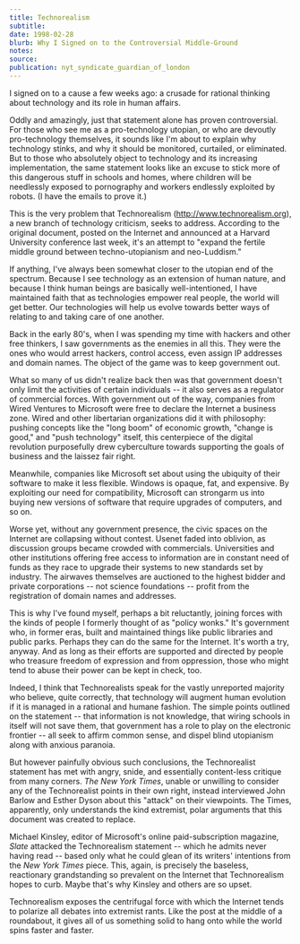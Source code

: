 ```yaml
---
title: Technorealism
subtitle:
date: 1998-02-28
blurb: Why I Signed on to the Controversial Middle-Ground
notes:
source:
publication: nyt_syndicate_guardian_of_london
---
```


I signed on to a cause a few weeks ago: a crusade for rational thinking about technology and its role in human affairs.

Oddly and amazingly, just that statement alone has proven controversial. For those who see me as a pro-technology utopian, or who are devoutly pro-technology themselves, it sounds like I'm about to explain why technology stinks, and why it should be monitored, curtailed, or eliminated. But to those who absolutely object to technology and its increasing implementation, the same statement looks like an excuse to stick more of this dangerous stuff in schools and homes, where children will be needlessly exposed to pornography and workers endlessly exploited by robots. (I have the emails to prove it.)

This is the very problem that Technorealism (<http://www.technorealism.org>), a new branch of technology criticism, seeks to address. According to the original document, posted on the Internet and announced at a Harvard University conference last week, it's an attempt to "expand the fertile middle ground between techno-utopianism and neo-Luddism."

If anything, I've always been somewhat closer to the utopian end of the spectrum. Because I see technology as an extension of human nature, and because I think human beings are basically well-intentioned, I have maintained faith that as technologies empower real people, the world will get better. Our technologies will help us evolve towards better ways of relating to and taking care of one another.

Back in the early 80's, when I was spending my time with hackers and other free thinkers, I saw governments as the enemies in all this. They were the ones who would arrest hackers, control access, even assign IP addresses and domain names. The object of the game was to keep government out.

What so many of us didn't realize back then was that government doesn't only limit the activities of certain individuals -- it also serves as a regulator of commercial forces. With government out of the way, companies from Wired Ventures to Microsoft were free to declare the Internet a business zone. Wired and other libertarian organizations did it with philosophy: pushing concepts like the "long boom" of economic growth, "change is good," and "push technology" itself, this centerpiece of the digital revolution purposefully drew cyberculture towards supporting the goals of business and the laissez fair right.

Meanwhile, companies like Microsoft set about using the ubiquity of their software to make it less flexible. Windows is opaque, fat, and expensive. By exploiting our need for compatibility, Microsoft can strongarm us into buying new versions of software that require upgrades of computers, and so on.

Worse yet, without any government presence, the civic spaces on the Internet are collapsing without contest. Usenet faded into oblivion, as discussion groups became crowded with commercials. Universities and other institutions offering free access to information are in constant need of funds as they race to upgrade their systems to new standards set by industry. The airwaves themselves are auctioned to the highest bidder and private corporations -- not science foundations -- profit from the registration of domain names and addresses.

This is why I've found myself, perhaps a bit reluctantly, joining forces with the kinds of people I formerly thought of as "policy wonks." It's government who, in former eras, built and maintained things like public libraries and public parks. Perhaps they can do the same for the Internet. It's worth a try, anyway. And as long as their efforts are supported and directed by people who treasure freedom of expression and from oppression, those who might tend to abuse their power can be kept in check, too.

Indeed, I think that Technorealists speak for the vastly unreported majority who believe, quite correctly, that technology will augment human evolution if it is managed in a rational and humane fashion. The simple points outlined on the statement -- that information is not knowledge, that wiring schools in itself will not save them, that government has a role to play on the electronic frontier -- all seek to affirm common sense, and dispel blind utopianism along with anxious paranoia.

But however painfully obvious such conclusions, the Technorealist statement has met with angry, snide, and essentially content-less critique from many corners. _The New York Times_, unable or unwilling to consider any of the Technorealist points in their own right, instead interviewed John Barlow and Esther Dyson about this "attack" on their viewpoints. The Times, apparently, only understands the kind extremist, polar arguments that this document was created to replace.

Michael Kinsley, editor of Microsoft's online paid-subscription magazine, _Slate_ attacked the Technorealism statement -- which he admits never having read -- based only what he could glean of its writers' intentions from the _New York Times_ piece. This, again, is precisely the baseless, reactionary grandstanding so prevalent on the Internet that Technorealism hopes to curb. Maybe that's why Kinsley and others are so upset.

Technorealism exposes the centrifugal force with which the Internet tends to polarize all debates into extremist rants. Like the post at the middle of a roundabout, it gives all of us something solid to hang onto while the world spins faster and faster.
